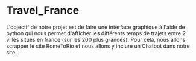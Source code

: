 # Travel_France
L'objectif de notre projet est de faire une interface graphique à l'aide de python qui nous permet d'afficher les différents temps de trajets entre 2 villes situés en france (sur les 200 plus grandes). Pour cela, nous allons scrapper le site RomeToRio et nous allons y inclure un Chatbot dans notre site.
